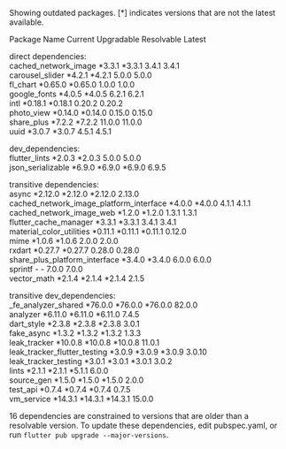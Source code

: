Showing outdated packages.
[*] indicates versions that are not the latest available.

Package Name                             Current  Upgradable  Resolvable  Latest  

direct dependencies:                    
cached_network_image                     *3.3.1   *3.3.1      3.4.1       3.4.1   
carousel_slider                          *4.2.1   *4.2.1      5.0.0       5.0.0   
fl_chart                                 *0.65.0  *0.65.0     1.0.0       1.0.0   
google_fonts                             *4.0.5   *4.0.5      6.2.1       6.2.1   
intl                                     *0.18.1  *0.18.1     0.20.2      0.20.2  
photo_view                               *0.14.0  *0.14.0     0.15.0      0.15.0  
share_plus                               *7.2.2   *7.2.2      11.0.0      11.0.0  
uuid                                     *3.0.7   *3.0.7      4.5.1       4.5.1   

dev_dependencies:                       
flutter_lints                            *2.0.3   *2.0.3      5.0.0       5.0.0   
json_serializable                        *6.9.0   *6.9.0      *6.9.0      6.9.5   

transitive dependencies:                
async                                    *2.12.0  *2.12.0     *2.12.0     2.13.0  
cached_network_image_platform_interface  *4.0.0   *4.0.0      4.1.1       4.1.1   
cached_network_image_web                 *1.2.0   *1.2.0      1.3.1       1.3.1   
flutter_cache_manager                    *3.3.1   *3.3.1      3.4.1       3.4.1   
material_color_utilities                 *0.11.1  *0.11.1     *0.11.1     0.12.0  
mime                                     *1.0.6   *1.0.6      2.0.0       2.0.0   
rxdart                                   *0.27.7  *0.27.7     0.28.0      0.28.0  
share_plus_platform_interface            *3.4.0   *3.4.0      6.0.0       6.0.0   
sprintf                                  -        -           7.0.0       7.0.0   
vector_math                              *2.1.4   *2.1.4      *2.1.4      2.1.5   

transitive dev_dependencies:            
_fe_analyzer_shared                      *76.0.0  *76.0.0     *76.0.0     82.0.0  
analyzer                                 *6.11.0  *6.11.0     *6.11.0     7.4.5   
dart_style                               *2.3.8   *2.3.8      *2.3.8      3.0.1   
fake_async                               *1.3.2   *1.3.2      *1.3.2      1.3.3   
leak_tracker                             *10.0.8  *10.0.8     *10.0.8     11.0.1  
leak_tracker_flutter_testing             *3.0.9   *3.0.9      *3.0.9      3.0.10  
leak_tracker_testing                     *3.0.1   *3.0.1      *3.0.1      3.0.2   
lints                                    *2.1.1   *2.1.1      *5.1.1      6.0.0   
source_gen                               *1.5.0   *1.5.0      *1.5.0      2.0.0   
test_api                                 *0.7.4   *0.7.4      *0.7.4      0.7.5   
vm_service                               *14.3.1  *14.3.1     *14.3.1     15.0.0  

16  dependencies are constrained to versions that are older than a resolvable version.
To update these dependencies, edit pubspec.yaml, or run `flutter pub upgrade --major-versions`.
